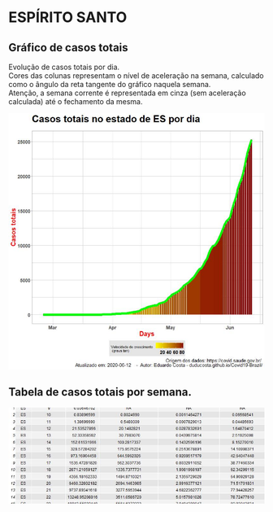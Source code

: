 # ESPÍRITO SANTO

## Gráfico de casos totais
Evolução de casos totais por dia.  
Cores das colunas representam o nível de aceleração na semana, calculado como o ângulo da reta tangente do gráfico naquela semana.  
Atenção, a semana corrente é representada em cinza (sem aceleração calculada) até o fechamento da mesma.

![](https://raw.githubusercontent.com/duducosta/Covid19-Brazil/master/TC/ES-TC-Completo.jpeg)  

## Tabela de casos totais por semana.

![](https://raw.githubusercontent.com/duducosta/Covid19-Brazil/master/TC/ES-Vel_semanal.jpeg)
